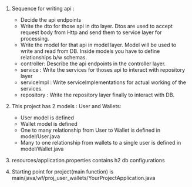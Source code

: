1. Sequence for writing api :
    - Decide the api endpoints
    - Write the dto for those api in dto layer. Dtos are used to accept request body from Http and send them to service layer for processing.
    - Write the model for that api in model layer. Model will be used to write and read from DB. Inside models you have to define relationships b/w schemas.
    - controller: Describe the api endpoints in the controller layer.
    - service : Write the services for thoses api to interact with repository layer
    - serviceImpl : Write serviceImplementations for actual working of the services.
    - repository : Write the repository layer finally to interact with DB.

2. This project has 2 models : User and Wallets:
    - User model is defined
    - Wallet model is defined
    - One to many relationship from User to Wallet is defined in model/User.java
    - Many to one relationship from wallets to a single user is defined in model/Wallet.java

3. resources/application.properties contains h2 db configurations

4. Starting point for project(main function) is main/java/wf/proj_user_wallets/YourProjectApplication.java